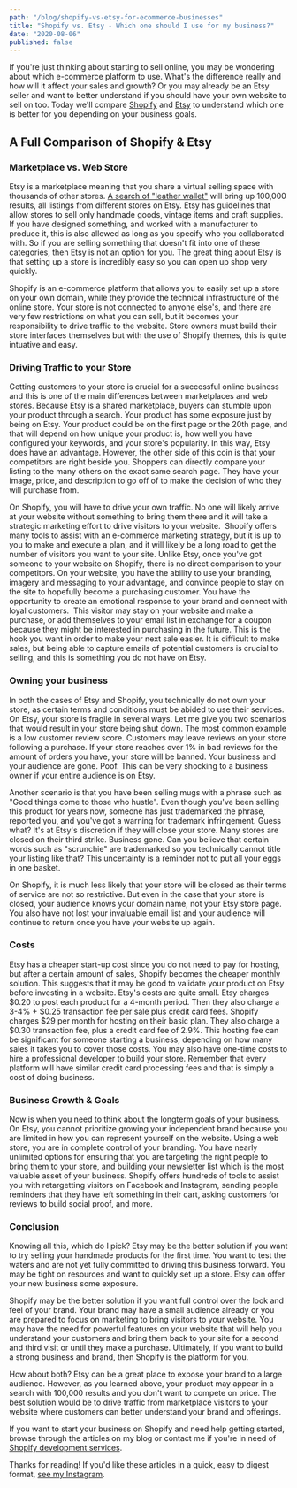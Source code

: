 ```yaml
---
path: "/blog/shopify-vs-etsy-for-ecommerce-businesses"
title: "Shopify vs. Etsy - Which one should I use for my business?"
date: "2020-08-06"
published: false
---
```


If you're just thinking about starting to sell online, you may be wondering about which e-commerce platform to use. What's the difference really and how will it affect your sales and growth? Or you may already be an Etsy seller and want to better understand if you should have your own website to sell on too. Today we'll compare <a href="https://www.shopify.com/" target="_blank" rel="noreferrer noopener" aria-label="Shopify (opens in a new tab)">Shopify</a> and <a href="https://www.etsy.com/" target="_blank" rel="noreferrer noopener" aria-label="Etsy (opens in a new tab)">Etsy</a> to understand which one is better for you depending on your business goals.

## A Full Comparison of Shopify & Etsy

### Marketplace vs. Web Store

Etsy is a marketplace meaning that you share a virtual selling space with thousands of other stores. <a rel="noreferrer noopener" aria-label="A search of &quot;leather wallet&quot; (opens in a new tab)" href="https://www.etsy.com/search?q=leather%20wallet" target="_blank">A search of "leather wallet"</a> will bring up 100,000 results, all listings from different stores on Etsy. Etsy has guidelines that allow stores to sell only handmade goods, vintage items and craft supplies. If you have designed something, and worked with a manufacturer to produce it, this is also allowed as long as you specify who you collaborated with. So if you are selling something that doesn't fit into one of these categories, then Etsy is not an option for you. The great thing about Etsy is that setting up a store is incredibly easy so you can open up shop very quickly.

Shopify is an e-commerce platform that allows you to easily set up a store on your own domain, while they provide the technical infrastructure of the online store. Your store is not connected to anyone else's, and there are very few restrictions on what you can sell, but it becomes your responsibility to drive traffic to the website. Store owners must build their store interfaces themselves but with the use of Shopify themes, this is quite intuative and easy.

### Driving Traffic to your Store

Getting customers to your store is crucial for a successful online business and this is one of the main differences between marketplaces and web stores. Because Etsy is a shared marketplace, buyers can stumble upon your product through a search. Your product has some exposure just by being on Etsy. Your product could be on the first page or the 20th page, and that will depend on how unique your product is, how well you have configured your keywords, and your store's popularity. In this way, Etsy does have an advantage. However, the other side of this coin is that your competitors are right beside you. Shoppers can directly compare your listing to the many others on the exact same search page. They have your image, price, and description to go off of to make the decision of who they will purchase from.

On Shopify, you will have to drive your own traffic. No one will likely arrive at your website without something to bring them there and it will take a strategic marketing effort to drive visitors to your website.  Shopify offers many tools to assist with an e-commerce marketing strategy, but it is up to you to make and execute a plan, and it will likely be a long road to get the number of visitors you want to your site. Unlike Etsy, once you've got someone to your website on Shopify, there is no direct comparison to your competitors. On your website, you have the ability to use your branding, imagery and messaging to your advantage, and convince people to stay on the site to hopefully become a purchasing customer. You have the opportunity to create an emotional response to your brand and connect with loyal customers.  This visitor may stay on your website and make a purchase, or add themselves to your email list in exchange for a coupon because they might be interested in purchasing in the future. This is the hook you want in order to make your next sale easier. It is difficult to make sales, but being able to capture emails of potential customers is crucial to selling, and this is something you do not have on Etsy.

### Owning your business

In both the cases of Etsy and Shopify, you technically do not own your store, as certain terms and conditions must be abided to use their services. On Etsy, your store is fragile in several ways. Let me give you two scenarios that would result in your store being shut down. The most common example is a low customer review score. Customers may leave reviews on your store following a purchase. If your store reaches over 1% in bad reviews for the amount of orders you have, your store will be banned. Your business and your audience are gone. Poof. This can be very shocking to a business owner if your entire audience is on Etsy.

Another scenario is that you have been selling mugs with a phrase such as "Good things come to those who hustle". Even though you've been selling this product for years now, someone has just trademarked the phrase, reported you, and you've got a warning for trademark infringement. Guess what? It's at Etsy's discretion if they will close your store. Many stores are closed on their third strike. Business gone. Can you believe that certain words such as "scrunchie" are trademarked so you technically cannot title your listing like that? This uncertainty is a reminder not to put all your eggs in one basket.

On Shopify, it is much less likely that your store will be closed as their terms of service are not so restrictive. But even in the case that your store is closed, your audience knows your domain name, not your Etsy store page. You also have not lost your invaluable email list and your audience will continue to return once you have your website up again.

### Costs

Etsy has a cheaper start-up cost since you do not need to pay for hosting, but after a certain amount of sales, Shopify becomes the cheaper monthly solution. This suggests that it may be good to validate your product on Etsy before investing in a website. Etsy's costs are quite small. Etsy charges $0.20 to post each product for a 4-month period. Then they also charge a 3-4% + $0.25 transaction fee per sale plus credit card fees. Shopify charges \$29 per month for hosting on their basic plan. They also charge a \$0.30 transaction fee, plus a credit card fee of 2.9%. This hosting fee can be significant for someone starting a business, depending on how many sales it takes you to cover those costs. You may also have one-time costs to hire a professional developer to build your store. Remember that every platform will have similar credit card processing fees and that is simply a cost of doing business.

### Business Growth &amp; Goals

Now is when you need to think about the longterm goals of your business. On Etsy, you cannot prioritize growing your independent brand because you are limited in how you can represent yourself on the website. Using a web store, you are in complete control of your branding. You have nearly unlimited options for ensuring that you are targeting the right people to bring them to your store, and building your newsletter list which is the most valuable asset of your business. Shopify offers hundreds of tools to assist you with retargetting visitors on Facebook and Instagram, sending people reminders that they have left something in their cart, asking customers for reviews to build social proof, and more.

### Conclusion

Knowing all this, which do I pick? Etsy may be the better solution if you want to try selling your handmade products for the first time. You want to test the waters and are not yet fully committed to driving this business forward. You may be tight on resources and want to quickly set up a store. Etsy can offer your new business some exposure.

Shopify may be the better solution if you want full control over the look and feel of your brand. Your brand may have a small audience already or you are prepared to focus on marketing to bring visitors to your website. You may have the need for powerful features on your website that will help you understand your customers and bring them back to your site for a second and third visit or until they make a purchase. Ultimately, if you want to build a strong business and brand, then Shopify is the platform for you.

How about both? Etsy can be a great place to expose your brand to a large audience. However, as you learned above, your product may appear in a search with 100,000 results and you don't want to compete on price. The best solution would be to drive traffic from marketplace visitors to your website where customers can better understand your brand and offerings.

If you want to start your business on Shopify and need help getting started, browse through the articles on my blog or contact me if you're in need of <a rel="noreferrer noopener" href="https://hanadrdla.com/services" target="_blank"> Shopify development services</a>.

Thanks for reading! If you'd like these articles in a quick, easy to digest format, <a rel="noreferrer noopener" href="https://instagram.com/hanerdoo" target="_blank">see my Instagram</a>.
